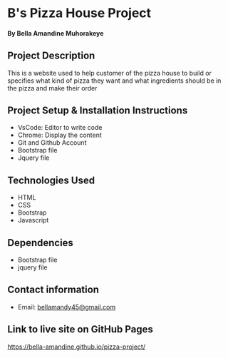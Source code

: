 # B's Pizza House Project
#### By **Bella Amandine Muhorakeye**
## Project Description
This is a website used to help customer of the pizza house to build or specifies what kind of pizza they want
and what ingredients should be in the pizza and make their order
## Project Setup & Installation Instructions
* VsCode: Editor to write code
* Chrome: Display the content
* Git and Github Account
* Bootstrap file
* Jquery file
## Technologies Used
* HTML
* CSS
* Bootstrap
* Javascript
## Dependencies
* Bootstrap file
* jquery file
## Contact information
* Email: bellamandy45@gmail.com
## Link to live site on GitHub Pages
https://bella-amandine.github.io/pizza-project/